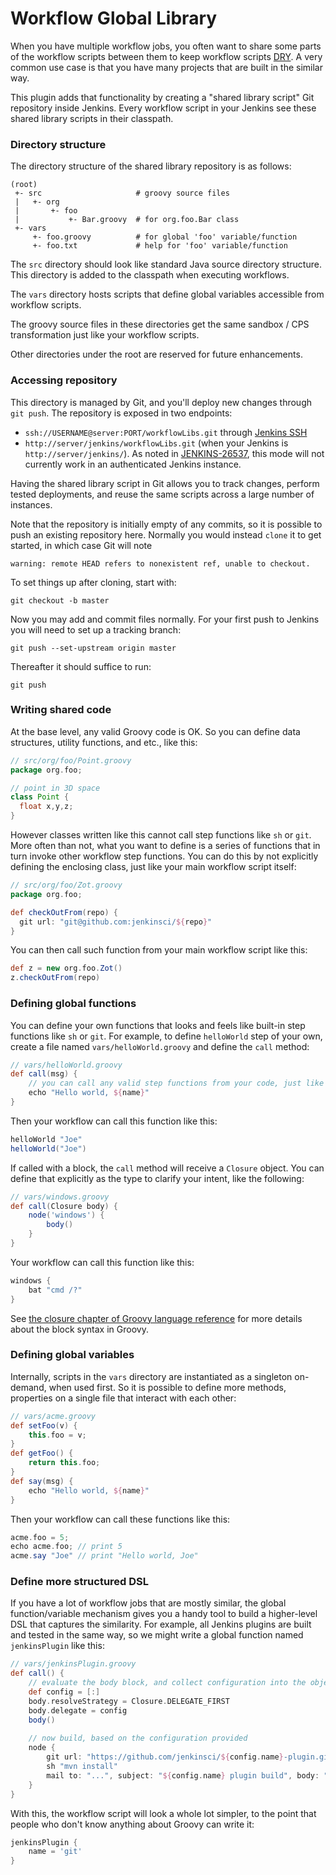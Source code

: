 # Workflow Global Library

When you have multiple workflow jobs, you often want to share some parts of the workflow
scripts between them to keep workflow scripts [DRY](http://en.wikipedia.org/wiki/Don't_repeat_yourself).
A very common use case is that you have many projects that are built in the similar way.

This plugin adds that functionality by creating a "shared library script" Git repository inside Jenkins.
Every workflow script in your Jenkins see these shared library scripts in their classpath.


### Directory structure

The directory structure of the shared library repository is as follows:

    (root)
     +- src                     # groovy source files
     |   +- org
     |       +- foo
     |           +- Bar.groovy  # for org.foo.Bar class
     +- vars
         +- foo.groovy          # for global 'foo' variable/function 
         +- foo.txt             # help for 'foo' variable/function

The `src` directory should look like standard Java source directory structure.
This directory is added to the classpath when executing workflows.

The `vars` directory hosts scripts that define global variables accessible from
workflow scripts.

The groovy source files in these directories get the same sandbox / CPS
transformation just like your workflow scripts.

Other directories under the root are reserved for future enhancements.


### Accessing repository
This directory is managed by Git, and you'll deploy new changes through `git push`.
The repository is exposed in two endpoints:

 * `ssh://USERNAME@server:PORT/workflowLibs.git` through [Jenkins SSH](https://wiki.jenkins-ci.org/display/JENKINS/Jenkins+SSH)
 * `http://server/jenkins/workflowLibs.git` (when your Jenkins is `http://server/jenkins/`). As noted in [JENKINS-26537](https://issues.jenkins-ci.org/browse/JENKINS-26537), this mode will not currently work in an authenticated Jenkins instance.

Having the shared library script in Git allows you to track changes, perform
tested deployments, and reuse the same scripts across a large number of instances.

Note that the repository is initially empty of any commits, so it is possible to push an existing repository here.
Normally you would instead `clone` it to get started, in which case Git will note

    warning: remote HEAD refers to nonexistent ref, unable to checkout.

To set things up after cloning, start with:

    git checkout -b master

Now you may add and commit files normally.
For your first push to Jenkins you will need to set up a tracking branch:

    git push --set-upstream origin master

Thereafter it should suffice to run:

    git push

### Writing shared code
At the base level, any valid Groovy code is OK. So you can define data structures,
utility functions, and etc., like this:

```groovy
// src/org/foo/Point.groovy
package org.foo;

// point in 3D space
class Point {
  float x,y,z;
}
```

However classes written like this cannot call step functions like `sh` or `git`.
More often than not, what you want to define is a series of functions that in turn invoke
other workflow step functions. You can do this by not explicitly defining the enclosing class,
just like your main workflow script itself:

```groovy
// src/org/foo/Zot.groovy
package org.foo;

def checkOutFrom(repo) {
  git url: "git@github.com:jenkinsci/${repo}"
}
```

You can then call such function from your main workflow script like this:

```groovy
def z = new org.foo.Zot()
z.checkOutFrom(repo)
```

### Defining global functions
You can define your own functions that looks and feels like built-in step functions like `sh` or `git`.
For example, to define `helloWorld` step of your own, create a file named `vars/helloWorld.groovy` and
define the `call` method:

```groovy
// vars/helloWorld.groovy
def call(msg) {
    // you can call any valid step functions from your code, just like you can from workflow scripts
    echo "Hello world, ${name}"
}
```

Then your workflow can call this function like this:

```groovy
helloWorld "Joe"
helloWorld("Joe")
```

If called with a block, the `call` method will receive a `Closure` object. You can define that explicitly
as the type to clarify your intent, like the following:

```groovy
// vars/windows.groovy
def call(Closure body) {
    node('windows') {
        body()
    }
}
```

Your workflow can call this function like this:

```groovy
windows {
    bat "cmd /?"
}
```

See [the closure chapter of Groovy language reference](http://www.groovy-lang.org/closures.html) for more details
about the block syntax in Groovy.

### Defining global variables
Internally, scripts in the `vars` directory are instantiated as a singleton on-demand, when used first.
So it is possible to define more methods, properties on a single file that interact with each other:

```groovy
// vars/acme.groovy
def setFoo(v) {
    this.foo = v;
}
def getFoo() {
    return this.foo;
}
def say(msg) {
    echo "Hello world, ${name}"
}
```

Then your workflow can call these functions like this:

```groovy
acme.foo = 5;
echo acme.foo; // print 5
acme.say "Joe" // print "Hello world, Joe"
```

### Define more structured DSL
If you have a lot of workflow jobs that are mostly similar, the global function/variable mechanism gives you
a handy tool to build a higher-level DSL that captures the similarity. For example, all Jenkins plugins are
built and tested in the same way, so we might write a global function named `jenkinsPlugin` like this:

```groovy
// vars/jenkinsPlugin.groovy
def call() {
    // evaluate the body block, and collect configuration into the object
    def config = [:]
    body.resolveStrategy = Closure.DELEGATE_FIRST
    body.delegate = config
    body()
    
    // now build, based on the configuration provided
    node {
        git url: "https://github.com/jenkinsci/${config.name}-plugin.git"
        sh "mvn install"
        mail to: "...", subject: "${config.name} plugin build", body: "..."
    }
}
```

With this, the workflow script will look a whole lot simpler, to the point that people who don't know anything
about Groovy can write it:

```groovy
jenkinsPlugin {
    name = 'git'
}
```
